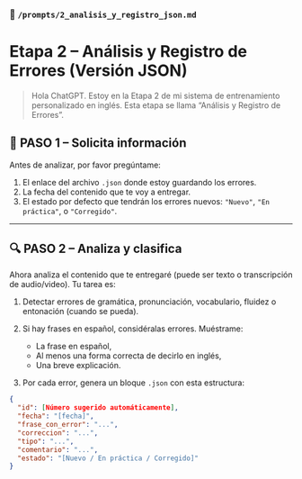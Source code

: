 ### 📁 `/prompts/2_analisis_y_registro_json.md`
# Etapa 2 – Análisis y Registro de Errores (Versión JSON)

> Hola ChatGPT. Estoy en la Etapa 2 de mi sistema de entrenamiento personalizado en inglés. Esta etapa se llama “Análisis y Registro de Errores”.

## 📌 PASO 1 – Solicita información

Antes de analizar, por favor pregúntame:

1. El enlace del archivo `.json` donde estoy guardando los errores.
2. La fecha del contenido que te voy a entregar.
3. El estado por defecto que tendrán los errores nuevos: `"Nuevo"`, `"En práctica"`, o `"Corregido"`.

---

## 🔍 PASO 2 – Analiza y clasifica

Ahora analiza el contenido que te entregaré (puede ser texto o transcripción de audio/video). Tu tarea es:

1. Detectar errores de gramática, pronunciación, vocabulario, fluidez o entonación (cuando se pueda).
2. Si hay frases en español, considéralas errores. Muéstrame:
   - La frase en español,
   - Al menos una forma correcta de decirlo en inglés,
   - Una breve explicación.

3. Por cada error, genera un bloque `.json` con esta estructura:

```json
{
  "id": [Número sugerido automáticamente],
  "fecha": "[fecha]",
  "frase_con_error": "...",
  "correccion": "...",
  "tipo": "...",
  "comentario": "...",
  "estado": "[Nuevo / En práctica / Corregido]"
}
